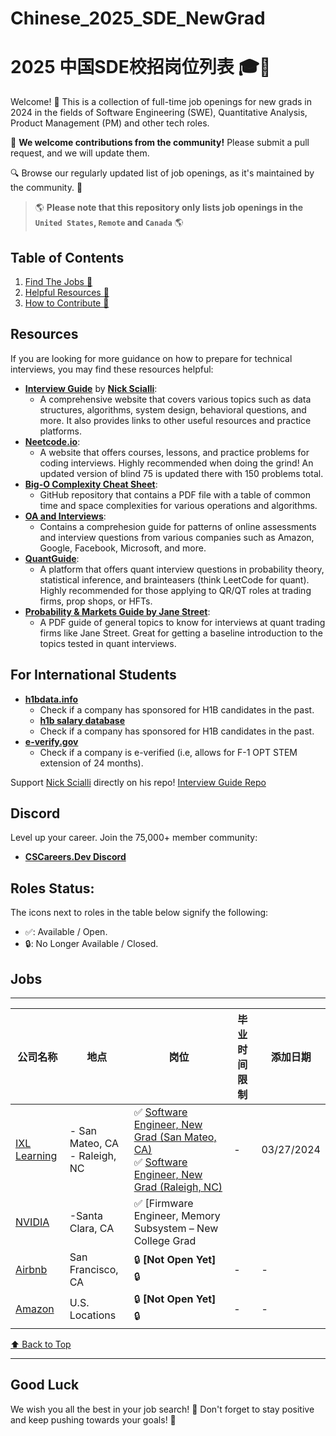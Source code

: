 # Chinese_2025_SDE_NewGrad
# 2025 中国SDE校招岗位列表 🎓💼

Welcome! 🎉
This is a collection of full-time job openings for new grads in 2024 in the fields of Software Engineering (SWE), Quantitative Analysis, Product Management (PM) and other tech roles.

🙏 **We welcome contributions from the community!** Please submit a pull request, and we will update them.

🔍 Browse our regularly updated list of job openings, as it's maintained by the community. 🚀

> 🌎 **Please note that this repository only lists job openings in the `United States`, `Remote` and `Canada`** 🌎

## Table of Contents

1. [Find The Jobs 🔽](README.md#jobs)
2. [Helpful Resources 🎯](README.md#resources)
3. [How to Contribute 💬](How_to_contribute.md)

## Resources

If you are looking for more guidance on how to prepare for technical interviews, you may find these resources helpful:

- **[Interview Guide](https://interviewguide.dev/)** by **[Nick Scialli](https://twitter.com/nas5w)**:
  - A comprehensive website that covers various topics such as data structures, algorithms, system design, behavioral questions, and more. It also provides links to other useful resources and practice platforms.
- **[Neetcode.io](https://neetcode.io/)**:
  - A website that offers courses, lessons, and practice problems for coding interviews. Highly recommended when doing the grind! An updated version of blind 75 is updated there with 150 problems total.
- **[Big-O Complexity Cheat Sheet](https://github.com/ReaVNaiL/big-o-complexity-cheat-sheet)**:
  - GitHub repository that contains a PDF file with a table of common time and space complexities for various operations and algorithms.
- **[OA and Interviews](https://github.com/Leader-board/OA-and-Interviews/blob/main/Online%20Assessments.md)**:
  - Contains a comprehesion guide for patterns of online assessments and interview questions from various companies such as Amazon, Google, Facebook, Microsoft, and more.
- **[QuantGuide](https://quantguide.io)**:
  - A platform that offers quant interview questions in probability theory, statistical inference, and brainteasers (think LeetCode for quant). Highly recommended for those applying to QR/QT roles at trading firms, prop shops, or HFTs.
- **[Probability & Markets Guide by Jane Street](https://www.janestreet.com/static/pdfs/trading-interview.pdf?utm_source=web&utm_medium=pdf&utm_campaign=probability_markets_guide)**:
  - A PDF guide of general topics to know for interviews at quant trading firms like Jane Street. Great for getting a baseline introduction to the topics tested in quant interviews.

## For International Students

- **[h1bdata.info](https://www.h1bdata.info)**
  - Check if a company has sponsored for H1B candidates in the past.
  -  **[h1b salary database](https://www.h1bsalarydata.com)**
  - Check if a company has sponsored for H1B candidates in the past.
- **[e-verify.gov](https://www.e-verify.gov)**
  - Check if a company is e-verified (i.e, allows for F-1 OPT STEM extension of 24 months).

Support [Nick Scialli](https://github.com/nas5w) directly on his repo! [Interview Guide Repo](https://github.com/nas5w/interview-guide)

## Discord

Level up your career. Join the 75,000+ member community:

- **[CSCareers.Dev Discord](https://discord.com/invite/cscareers)**

## Roles Status:

The icons next to roles in the table below signify the following:

- ✅: Available / Open.
- 🔒: No Longer Available / Closed.

## Jobs

---

| 公司名称         | 地点     | 岗位                | 毕业时间限制 | 添加日期 |
| ------------ | ------------ | -------------------- | ----------------------------- | --------------------------- | 
| [IXL Learning](https://www.ixl.com) | - San Mateo, CA <br> - Raleigh, NC | ✅ [Software Engineer, New Grad (San Mateo, CA)](https://www.ixl.com/company/careers?gh_jid=7295051002) <br> ✅ [Software Engineer, New Grad (Raleigh, NC)](https://www.ixl.com/company/careers?gh_jid=7294926002)| - | 03/27/2024 | 
| [NVIDIA](https://nvidia.wd5.myworkdayjobs.com/NVIDIAExternalCareerSite?timeType=5509c0b5959810ac0029943377d47364&workerSubType=ab40a98049581037a3ada55b087049b7) | -Santa Clara, CA | ✅ [Firmware Engineer, Memory Subsystem – New College Grad 
| [Airbnb]() | San Francisco, CA | 🔒 **[Not Open Yet]** 🔒 | - | - |
| [Amazon]() | U.S. Locations | 🔒 **[Not Open Yet]** 🔒 | - | - |


[⬆️ Back to Top](#jobs)

---

## Good Luck

We wish you all the best in your job search! 🌟
Don't forget to stay positive and keep pushing towards your goals! 💪

